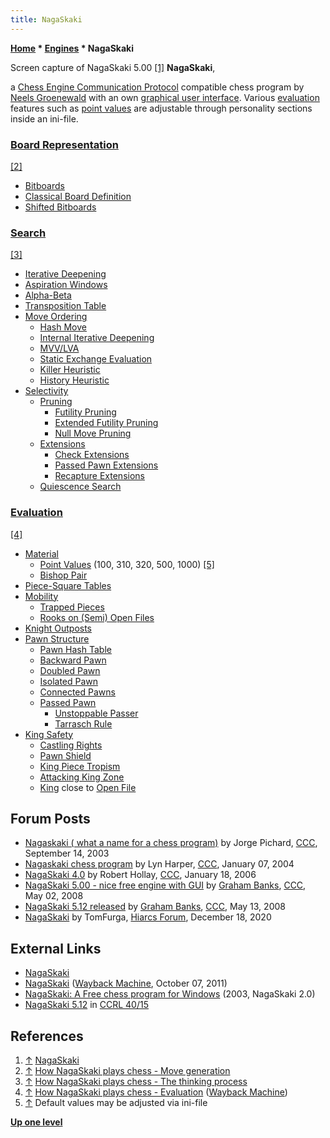 ```yaml
---
title: NagaSkaki
---
```

**[Home](Home "Home") \* [Engines](Engines "Engines") \* NagaSkaki**



 [](File:Nagaskaki_grab.jpg) Screen capture of NagaSkaki 5.00 <a id="cite-note-1" href="#cite-ref-1">[1]</a> 
**NagaSkaki**,  

a [Chess Engine Communication Protocol](Chess_Engine_Communication_Protocol "Chess Engine Communication Protocol") compatible chess program by [Neels Groenewald](Neels_Groenewald "Neels Groenewald") with an own [graphical user interface](GUI "GUI"). Various [evaluation](Evaluation "Evaluation") features such as [point values](Point_Value "Point Value") are adjustable through personality sections inside an ini-file.



### [Board Representation](Board_Representation "Board Representation")


<a id="cite-note-2" href="#cite-ref-2">[2]</a>



* [Bitboards](Bitboards "Bitboards")
* [Classical Board Definition](Bitboard_Board-Definition#CBoardDef "Bitboard Board-Definition")
* [Shifted Bitboards](Shifted_Bitboards "Shifted Bitboards")


### [Search](Search "Search")


<a id="cite-note-3" href="#cite-ref-3">[3]</a>



* [Iterative Deepening](Iterative_Deepening "Iterative Deepening")
* [Aspiration Windows](Aspiration_Windows "Aspiration Windows")
* [Alpha-Beta](Alpha-Beta "Alpha-Beta")
* [Transposition Table](Transposition_Table "Transposition Table")
* [Move Ordering](Move_Ordering "Move Ordering")
	+ [Hash Move](Hash_Move "Hash Move")
	+ [Internal Iterative Deepening](Internal_Iterative_Deepening "Internal Iterative Deepening")
	+ [MVV/LVA](MVV-LVA "MVV-LVA")
	+ [Static Exchange Evaluation](Static_Exchange_Evaluation "Static Exchange Evaluation")
	+ [Killer Heuristic](Killer_Heuristic "Killer Heuristic")
	+ [History Heuristic](History_Heuristic "History Heuristic")
* [Selectivity](Selectivity "Selectivity")
	+ [Pruning](Pruning "Pruning")
		- [Futility Pruning](Futility_Pruning "Futility Pruning")
		- [Extended Futility Pruning](Futility_Pruning#Extendedfutilitypruning "Futility Pruning")
		- [Null Move Pruning](Null_Move_Pruning "Null Move Pruning")
	+ [Extensions](Extensions "Extensions")
		- [Check Extensions](Check_Extensions "Check Extensions")
		- [Passed Pawn Extensions](Passed_Pawn_Extensions "Passed Pawn Extensions")
		- [Recapture Extensions](Recapture_Extensions "Recapture Extensions")
	+ [Quiescence Search](Quiescence_Search "Quiescence Search")


### [Evaluation](Evaluation "Evaluation")


<a id="cite-note-4" href="#cite-ref-4">[4]</a>



* [Material](Material "Material")
	+ [Point Values](Point_Value "Point Value") (100, 310, 320, 500, 1000) <a id="cite-note-5" href="#cite-ref-5">[5]</a>
	+ [Bishop Pair](Bishop_Pair "Bishop Pair")
* [Piece-Square Tables](Piece-Square_Tables "Piece-Square Tables")
* [Mobility](Mobility "Mobility")
	+ [Trapped Pieces](Trapped_Pieces "Trapped Pieces")
	+ [Rooks on (Semi) Open Files](Rook_on_Open_File "Rook on Open File")
* [Knight Outposts](Outposts "Outposts")
* [Pawn Structure](Pawn_Structure "Pawn Structure")
	+ [Pawn Hash Table](Pawn_Hash_Table "Pawn Hash Table")
	+ [Backward Pawn](Backward_Pawn "Backward Pawn")
	+ [Doubled Pawn](Doubled_Pawn "Doubled Pawn")
	+ [Isolated Pawn](Isolated_Pawn "Isolated Pawn")
	+ [Connected Pawns](Connected_Pawns "Connected Pawns")
	+ [Passed Pawn](Passed_Pawn "Passed Pawn")
		- [Unstoppable Passer](Unstoppable_Passer "Unstoppable Passer")
		- [Tarrasch Rule](Tarrasch_Rule "Tarrasch Rule")
* [King Safety](King_Safety "King Safety")
	+ [Castling Rights](Castling_Rights "Castling Rights")
	+ [Pawn Shield](King_Safety#PawnShield "King Safety")
	+ [King Piece Tropism](King_Safety#KingTropism "King Safety")
	+ [Attacking King Zone](King_Safety#Attacking "King Safety")
	+ [King](King "King") close to [Open File](Open_File "Open File")


## Forum Posts


* [Nagaskaki ( what a name for a chess program)](https://www.stmintz.com/ccc/index.php?id=315876) by Jorge Pichard, [CCC](CCC "CCC"), September 14, 2003
* [Nagaskaki chess program](https://www.stmintz.com/ccc/index.php?id=340817) by Lyn Harper, [CCC](CCC "CCC"), January 07, 2004
* [NagaSkaki 4.0](https://www.stmintz.com/ccc/index.php?id=480627) by Robert Hollay, [CCC](CCC "CCC"), January 18, 2006
* [NagaSkaki 5.00 - nice free engine with GUI](http://www.talkchess.com/forum3/viewtopic.php?f=2&t=20953) by [Graham Banks](Graham_Banks "Graham Banks"), [CCC](CCC "CCC"), May 02, 2008
* [NagaSkaki 5.12 released](http://www.talkchess.com/forum3/viewtopic.php?f=2&t=21102) by [Graham Banks](Graham_Banks "Graham Banks"), [CCC](CCC "CCC"), May 13, 2008
* [NagaSkaki](https://www.hiarcs.net/forums/viewtopic.php?t=10290) by TomFurga, [Hiarcs Forum](Computer_Chess_Forums "Computer Chess Forums"), December 18, 2020


## External Links


* [NagaSkaki](https://mayothi.com/nagaskaki.html)
* [NagaSkaki](https://web.archive.org/web/20111007181515/http://www.mayothi.com/nagaskaki.html) ([Wayback Machine](https://en.wikipedia.org/wiki/Wayback_Machine), October 07, 2011)
* [NagaSkaki: A Free chess program for Windows](http://mysite.mweb.co.za/residents/lollapot/homepage.html) (2003, NagaSkaki 2.0)
* [NagaSkaki 5.12](http://www.computerchess.org.uk/ccrl/4040/cgi/engine_details.cgi?print=Details&each_game=1&eng=NagaSkaki%205.12#NagaSkaki_5_12) in [CCRL 40/15](CCRL "CCRL")


## References


1. <a id="cite-ref-1" href="#cite-note-1">↑</a> [NagaSkaki](https://mayothi.com/nagaskaki.html)
2. <a id="cite-ref-2" href="#cite-note-2">↑</a> [How NagaSkaki plays chess - Move generation](https://mayothi.com/nagaskakichess6.html)
3. <a id="cite-ref-3" href="#cite-note-3">↑</a> [How NagaSkaki plays chess - The thinking process](https://mayothi.com/computerschess.html)
4. <a id="cite-ref-4" href="#cite-note-4">↑</a> [How NagaSkaki plays chess - Evaluation](https://web.archive.org/web/20111012015457/http://mayothi.com/nagaskakichess4.html) ([Wayback Machine](https://en.wikipedia.org/wiki/Wayback_Machine))
5. <a id="cite-ref-5" href="#cite-note-5">↑</a> Default values may be adjusted via ini-file

**[Up one level](Engines "Engines")**







 
